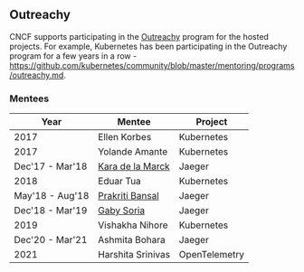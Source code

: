 ## Outreachy

CNCF supports participating in the [Outreachy](https://www.outreachy.org/) program for the
hosted projects. For example, Kubernetes has been participating in the
Outreachy program for a few years in a row -
https://github.com/kubernetes/community/blob/master/mentoring/programs/outreachy.md.

### Mentees

| Year            | Mentee                                                | Project       |
| --------------- | ----------------------------------------------------- | ------------- |
| 2017            | Ellen Korbes                                          | Kubernetes    |
| 2017            | Yolande Amante                                        | Kubernetes    |
| Dec'17 - Mar'18 | [Kara de la Marck](https://www.twitter.com/KaraMarck) | Jaeger        |
| 2018            | Eduar Tua                                             | Kubernetes    |
| May'18 - Aug'18 | [Prakriti Bansal](https://www.twitter.com/PikkiBot)   | Jaeger        |
| Dec'18 - Mar'19 | [Gaby Soria](https://www.twitter.com/gabrielasoriag)  | Jaeger        |
| 2019            | Vishakha Nihore                                       | Kubernetes    |
| Dec'20 - Mar'21 | Ashmita Bohara                                        | Jaeger        |
| 2021            | Harshita Srinivas                                     | OpenTelemetry |
